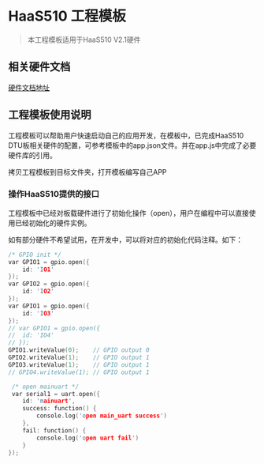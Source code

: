 # HaaS510 工程模板
> 本工程模板适用于HaaS510 V2.1硬件
## 相关硬件文档
[硬件文档地址](https://help.aliyun.com/zh/alios-things/developer-reference/haas-510-dtu?spm=a2c4g.11186623.0.0.7e1e28886Eh0Jw)
## 工程模板使用说明
工程模板可以帮助用户快速启动自己的应用开发，在模板中，已完成HaaS510 DTU板相关硬件的配置，可参考模板中的app.json文件。并在app.js中完成了必要硬件库的引用。

拷贝工程模板到目标文件夹，打开模板编写自己APP
### 操作HaaS510提供的接口
工程模板中已经对板载硬件进行了初始化操作（open），用户在编程中可以直接使用已经初始化的硬件实例。

如有部分硬件不希望试用，在开发中，可以将对应的初始化代码注释。如下：

```C
/* GPIO init */
var GPIO1 = gpio.open({
	id: 'IO1'
});
var GPIO2 = gpio.open({
	id: 'IO2'
});
var GPIO1 = gpio.open({
	id: 'IO3'
});
// var GPIO1 = gpio.open({
// 	id: 'IO4'
// });
GPIO1.writeValue(0);	// GPIO output 0
GPIO2.writeValue(1);	// GPIO output 1
GPIO3.writeValue(1);	// GPIO output 1
// GPIO4.writeValue(1);	// GPIO output 1

 /* open mainuart */
 var serial1 = uart.open({
	id: 'mainuart',
	success: function() {
		console.log('open main_uart success')
	},
	fail: function() {
		console.log('open uart fail')
	}
});
```

